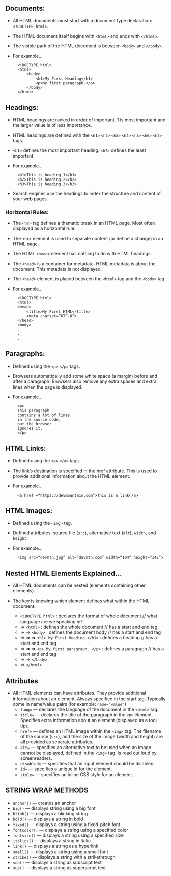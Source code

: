 ## Documents:
- All HTML documents must start with a document type declaration: `<!DOCTYPE html>`.
- The HTML document itself begins with `<html>` and ends with `</html>`.
- The visible park of the HTML document is between `<body>` and `</body>`.
- For example…

        <!DOCTYPE html>
        <html>
            <body>
                <h1>My First Heading</h1>
                <p>My first paragraph.</p>
            </body>
        </html> 

## Headings: 
- HTML headings are ranked in order of important. 1 is most important and the larger value is of less importance. 
- HTML headings are defined with the `<h1>` `<h2>` `<h3>` `<h4>` `<h5>` `<h6>` `<h7>` tags.
- `<h1>` defines the most important heading. `<h7>` defines the least important. 
- For example…

        <h1>This is heading 1</h1>
        <h2>This is heading 2</h2>
        <h3>This is heading 3</h3>

- Search engines use the headings to index the structure and content of your web pages.

### Horizontal Rules:
+ The `<hr>` tag defines a thematic break in an HTML page. Most often displayed as a horizontal rule. 
+ The `<hr>` element is used to separate content (or define a change) in an HTML page. 
+ The HTML `<head>` element has nothing to do with HTML headings. 
+ The `<head>` is a container for metadata. HTML metadata is about the document. This metadata is not displayed. 
+ The `<head>` element is placed between the `<html>` tag and the `<body>` tag
+ For example…

        <!DOCTYPE html>
        <html>
        <head>
            <title>My First HTML</title>
            <meta charset=“UTF-8”>
        </head>
        <body>
        .
        .
        .

## Paragraphs:
- Defined using the `<p>` `</p>` tags.
- Browsers automatically add some white space (a margin) before and after a paragraph. Browsers also remove any extra spaces and extra lines when the page is displayed.
- For example…

        <p>
        This paragraph
        contains a lot of lines
        in the source code,
        but the browser
        ignores it. 
        </p>
    
## HTML Links:
- Defined using the `<a>` `</a>` tags.
- The link’s destination is specified in the href attribute. This is used to provide additional information about the HTML element. 
- For example…

        <a href =“https://devmountain.com”>This is a link</a>

## HTML Images:
- Defined using the `<img>` tag. 
- Defined attributes: source file (`src`), alternative text (`alt`), `width`, and `height`. 
- For example…

        <img src=“devmtn.jpg” alt=“devmtn.com” width=“104” height=“142”>

## Nested HTML Elements Explained… 
- All HTML documents can be nested (elements containing other elements). 
- The key is knowing which element defines what within the HTML document. 

    - `<!DOCTYPE html>` : declares the format of whole document // what language are we speaking in?
    - => `<html>` : defines the whole document // has a start and end tag 
    - => => `<body>` : defines the document body // has a start and end tag 
    - => => => `<h1> My First Heading </h1>`  : defines a heading // has a start and end tag 
    - => => => `<p> My first paragraph. </p>` : defines a paragraph // has a start and end tag 
    - => => `</body>` 
    - => `</html> `


## Attributes 
- All HTML elements can have attributes. They provide additional information about an element. Always specified in the start tag. Typically come in name/value pairs (for example: `name=“value"`)
    * `lang=` — declares the language of the document in the `<html>` tag. 
    * `title=` — declares the title of the paragraph in the `<p>` element. Specifies extra information about an element (displayed as a tool tip).     
    * `href=` — defines an HTML image within the `<img>` tag. The filename of the source (`src`), and the size of the image (width and height) are all provided as separate attributes. 
    * `alt=` — specifies an alternative text to be used when an image cannot be displayed, defined in the `<img>` tag. Is read out loud by screenreaders. 
    * `disabled=` — specifies that an input element should be disabled. 
    * `id=` — specifies a unique id for the element. 
    * `style=` — specifies an inline CSS style for an element.


## STRING WRAP METHODS 
* `anchor()` — creates an anchor
* `big()` — displays string using a big font
* `blink()` — displays a blinking string
* `bold()` — displays a string in bold
* `fixed()` — displays a string using a fixed-pitch font
* `fontcolor()` — displays a string using a specified color
* `fontsize()` — displays a string using a specified size
* `italics()` — displays a string in italic
* `link()` — displays a string as a hyperlink
* `small()` — displays a string using a small font
* `strike()` — displays a string with a strikethrough
* `sub()` — displays a string as subscript text
* `sup()` — displays a string as superscript text